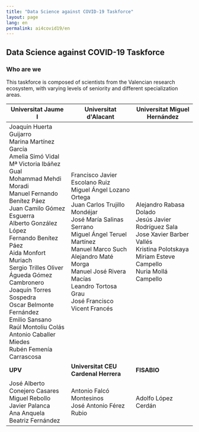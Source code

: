 ```yaml
---
title: "Data Science against COVID-19 Taskforce"
layout: page
lang: en
permalink: ai4covid19/en
---
```




## **Data Science against COVID-19 Taskforce**

### Who are we

This taskforce is composed of scientists from the Valencian research ecosystem, with varying levels of seniority and different specialization areas. 

| **Universitat Jaume I**                                      | **Universitat d'Alacant**                                    | **Universitat Miguel Hernández**                             |
| ------------------------------------------------------------ | ------------------------------------------------------------ | ------------------------------------------------------------ |
| Joaquin Huerta Guijarro<br/>Marina Martínez García<br/>Amelia Simó Vidal<br/>Mª Victoria Ibáñez Gual<br/>Mohammad Mehdi Moradi<br/>Manuel Fernando Benítez Páez<br/>Juan Camilo Gómez Esguerra<br/>Alberto González López<br/>Fernando Benítez Páez<br/>Aida Monfort Muriach<br/>Sergio Trilles Oliver<br/>Águeda Gómez Cambronero<br/>Joaquín Torres Sospedra<br/>Oscar Belmonte Fernández<br/>Emilio Sansano<br/>Raúl Montoliu Colás<br/>Antonio Caballer Miedes<br/>Rubén Femenía Carrascosa | Francisco Javier Escolano Ruiz<br/>Miguel Ángel Lozano Ortega<br/>Juan Carlos Trujillo Mondéjar<br/>José María Salinas Serrano<br/>Miguel Ángel Teruel Martínez<br/>Manuel Marco Such<br/>Alejandro Maté Morga<br/>Manuel José Rivera Macías<br/>Leandro Tortosa Grau<br/>José Francisco Vicent Francés | Alejandro Rabasa Dolado<br/>Jesús Javier Rodríguez Sala<br/>Jose Xavier Barber Vallés<br/>Kristina Polotskaya<br/>Miriam Esteve Campello<br/>Nuria Mollá Campello |
| **UPV**                                                      | **Universitat CEU Cardenal Herrera**                         | **FISABIO**                                                  |
| José Alberto Conejero Casares<br/>Miguel Rebollo<br/>Javier Palanca<br/>Ana Anquela<br/>Beatriz Fernández | Antonio Falcó Montesinos<br/>José Antonio Férez Rubio        | Adolfo López Cerdán                                          |

